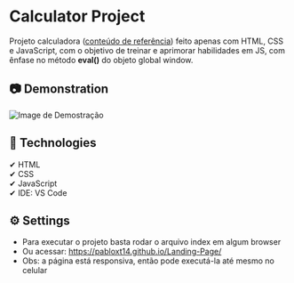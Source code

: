 # Calculator Project
Projeto calculadora ([conteúdo de referência](https://www.youtube.com/watch?v=p3FfcJN6lrE&t=2s)) feito apenas com HTML, CSS e JavaScript, com o objetivo de treinar e aprimorar habilidades em JS, com ênfase no método **eval()** do objeto global window.

## 📷 Demonstration
<img src="./images/Demonstration_Calculator.gif" alt="Image de Demostração"> 

## 🚀 Technologies
✔ HTML
<br>
✔ CSS
<br>
✔ JavaScript
<br> 
✔ IDE: VS Code

## ⚙ Settings
* Para executar o projeto basta rodar o arquivo index em algum browser
* Ou acessar: https://pabloxt14.github.io/Landing-Page/
* Obs: a página está responsiva, então pode executá-la até mesmo no celular